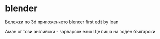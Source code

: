 # blender
Бележки по  3d приложението blender
first edit by Ioan



Аман от този английски - варварски език
Ще пиша на роден български
